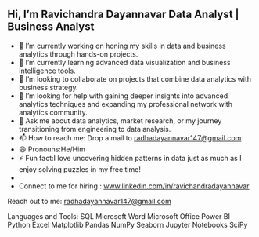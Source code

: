 ## Hi, I’m Ravichandra Dayannavar Data Analyst | Business Analyst

- 🔭 I’m currently working on honing my skills in data and business analytics through hands-on projects.
- 🌱 I’m currently learning advanced data visualization and business intelligence tools.
- 👯 I’m looking to collaborate on projects that combine data analytics with business strategy.
- 🤔 I’m looking for help with gaining deeper insights into advanced analytics techniques and expanding my professional network with analytics community.
- 💬 Ask me about data analytics, market research, or my journey transitioning from engineering to data analysis.
- 📫 How to reach me: Drop a mail to radhadayannavar147@gmail.com
- 😄 Pronouns:He/Him
- ⚡ Fun fact:I love uncovering hidden patterns in data just as much as I enjoy solving puzzles in my free time!
- 
- Connect to me for hiring : www.linkedin.com/in/ravichandradayannavar

Reach out to me: radhadayannavar147@gmail.com 


Languages and Tools: SQL Microsoft Word Microsoft Office Power BI Python Excel Matplotlib Pandas NumPy Seaborn Jupyter Notebooks SciPy
